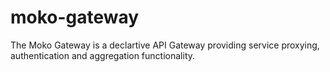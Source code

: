 # moko-gateway
The Moko Gateway is a declartive API Gateway providing service proxying, authentication and aggregation functionality.
